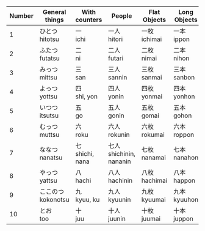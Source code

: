 | Number | General things          | With counters        | People                       | Flat Objects       | Long Objects      |
| ------ | ----------------------- | -------------------- | ---------------------------- | ------------------ | ----------------- |
| 1      | ひとつ <br/>hitotsu     | 一 <br/>ichi         | 一人 <br/>hitori             | 一枚 <br/>ichimai  | 一本 <br/>ippon   |
| 2      | ふたつ <br/>futatsu     | 二 <br/>ni           | 二人 <br/>futari             | 二枚 <br/>nimai    | 二本 <br/>nihon   |
| 3      | みっつ <br/>mittsu      | 三 <br/>san          | 三人 <br/>sannin             | 三枚 <br/>sanmai   | 三本 <br/>sanbon  |
| 4      | よっつ <br/>yottsu      | 四 <br/>shi, yon     | 四人 <br/>yonin              | 四枚 <br/>yonmai   | 四本 <br/>yonhon  |
| 5      | いつつ <br/>itsutsu     | 五 <br/>go           | 五人 <br/>gonin              | 五枚 <br/>gomai    | 五本 <br/>gohon   |
| 6      | むっつ <br/>muttsu      | 六 <br/>roku         | 六人 <br/>rokunin            | 六枚 <br/>rokumai  | 六本 <br/>roppon  |
| 7      | ななつ <br/>nanatsu     | 七 <br/>shichi, nana | 七人 <br/>shichinin, nananin | 七枚 <br/>nanamai  | 七本 <br/>nanahon |
| 8      | やっつ <br/>yattsu      | 八 <br/>hachi        | 八人 <br/>hachinin           | 八枚 <br/>hachimai | 八本 <br/>happon  |
| 9      | ここのつ <br/>kokonotsu | 九 <br/>kyuu, ku     | 九人 <br/>kyuunin            | 九枚 <br/>kyuumai  | 九本 <br/>kyuuhon |
| 10     | とお <br/>too           | 十 <br/>juu          | 十人 <br/>juunin             | 十枚 <br/>juumai   | 十本 <br/>juppon  |
